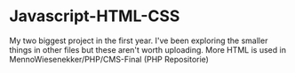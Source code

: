 # Javascript-HTML-CSS
My two biggest project in the first year. 
I've been exploring the smaller things in other files but these aren't worth uploading.
More HTML is used in MennoWiesenekker/PHP/CMS-Final (PHP Repositorie)
